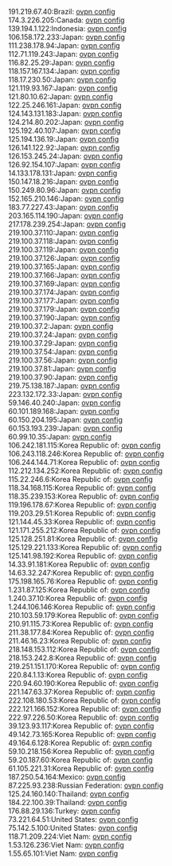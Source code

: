 191.219.67.40:Brazil: [ovpn config](vpn/191_219_67_40.ovpn)  
174.3.226.205:Canada: [ovpn config](vpn/174_3_226_205.ovpn)  
139.194.1.122:Indonesia: [ovpn config](vpn/139_194_1_122.ovpn)  
106.158.172.233:Japan: [ovpn config](vpn/106_158_172_233.ovpn)  
111.238.178.94:Japan: [ovpn config](vpn/111_238_178_94.ovpn)  
112.71.119.243:Japan: [ovpn config](vpn/112_71_119_243.ovpn)  
116.82.25.29:Japan: [ovpn config](vpn/116_82_25_29.ovpn)  
118.157.167.134:Japan: [ovpn config](vpn/118_157_167_134.ovpn)  
118.17.230.50:Japan: [ovpn config](vpn/118_17_230_50.ovpn)  
121.119.93.167:Japan: [ovpn config](vpn/121_119_93_167.ovpn)  
121.80.10.62:Japan: [ovpn config](vpn/121_80_10_62.ovpn)  
122.25.246.161:Japan: [ovpn config](vpn/122_25_246_161.ovpn)  
124.143.131.183:Japan: [ovpn config](vpn/124_143_131_183.ovpn)  
124.214.80.202:Japan: [ovpn config](vpn/124_214_80_202.ovpn)  
125.192.40.107:Japan: [ovpn config](vpn/125_192_40_107.ovpn)  
125.194.136.19:Japan: [ovpn config](vpn/125_194_136_19.ovpn)  
126.141.122.92:Japan: [ovpn config](vpn/126_141_122_92.ovpn)  
126.153.245.24:Japan: [ovpn config](vpn/126_153_245_24.ovpn)  
126.92.154.107:Japan: [ovpn config](vpn/126_92_154_107.ovpn)  
14.133.178.131:Japan: [ovpn config](vpn/14_133_178_131.ovpn)  
150.147.18.216:Japan: [ovpn config](vpn/150_147_18_216.ovpn)  
150.249.80.96:Japan: [ovpn config](vpn/150_249_80_96.ovpn)  
152.165.210.146:Japan: [ovpn config](vpn/152_165_210_146.ovpn)  
183.77.227.43:Japan: [ovpn config](vpn/183_77_227_43.ovpn)  
203.165.114.190:Japan: [ovpn config](vpn/203_165_114_190.ovpn)  
217.178.239.254:Japan: [ovpn config](vpn/217_178_239_254.ovpn)  
219.100.37.110:Japan: [ovpn config](vpn/219_100_37_110.ovpn)  
219.100.37.118:Japan: [ovpn config](vpn/219_100_37_118.ovpn)  
219.100.37.119:Japan: [ovpn config](vpn/219_100_37_119.ovpn)  
219.100.37.126:Japan: [ovpn config](vpn/219_100_37_126.ovpn)  
219.100.37.165:Japan: [ovpn config](vpn/219_100_37_165.ovpn)  
219.100.37.166:Japan: [ovpn config](vpn/219_100_37_166.ovpn)  
219.100.37.169:Japan: [ovpn config](vpn/219_100_37_169.ovpn)  
219.100.37.174:Japan: [ovpn config](vpn/219_100_37_174.ovpn)  
219.100.37.177:Japan: [ovpn config](vpn/219_100_37_177.ovpn)  
219.100.37.179:Japan: [ovpn config](vpn/219_100_37_179.ovpn)  
219.100.37.190:Japan: [ovpn config](vpn/219_100_37_190.ovpn)  
219.100.37.2:Japan: [ovpn config](vpn/219_100_37_2.ovpn)  
219.100.37.24:Japan: [ovpn config](vpn/219_100_37_24.ovpn)  
219.100.37.29:Japan: [ovpn config](vpn/219_100_37_29.ovpn)  
219.100.37.54:Japan: [ovpn config](vpn/219_100_37_54.ovpn)  
219.100.37.56:Japan: [ovpn config](vpn/219_100_37_56.ovpn)  
219.100.37.81:Japan: [ovpn config](vpn/219_100_37_81.ovpn)  
219.100.37.90:Japan: [ovpn config](vpn/219_100_37_90.ovpn)  
219.75.138.187:Japan: [ovpn config](vpn/219_75_138_187.ovpn)  
223.132.172.33:Japan: [ovpn config](vpn/223_132_172_33.ovpn)  
59.146.40.240:Japan: [ovpn config](vpn/59_146_40_240.ovpn)  
60.101.189.168:Japan: [ovpn config](vpn/60_101_189_168.ovpn)  
60.150.204.195:Japan: [ovpn config](vpn/60_150_204_195.ovpn)  
60.153.193.239:Japan: [ovpn config](vpn/60_153_193_239.ovpn)  
60.99.10.35:Japan: [ovpn config](vpn/60_99_10_35.ovpn)  
106.242.181.115:Korea Republic of: [ovpn config](vpn/106_242_181_115.ovpn)  
106.243.118.246:Korea Republic of: [ovpn config](vpn/106_243_118_246.ovpn)  
106.244.144.71:Korea Republic of: [ovpn config](vpn/106_244_144_71.ovpn)  
112.212.134.252:Korea Republic of: [ovpn config](vpn/112_212_134_252.ovpn)  
115.22.246.6:Korea Republic of: [ovpn config](vpn/115_22_246_6.ovpn)  
118.34.168.115:Korea Republic of: [ovpn config](vpn/118_34_168_115.ovpn)  
118.35.239.153:Korea Republic of: [ovpn config](vpn/118_35_239_153.ovpn)  
119.196.178.67:Korea Republic of: [ovpn config](vpn/119_196_178_67.ovpn)  
119.203.29.51:Korea Republic of: [ovpn config](vpn/119_203_29_51.ovpn)  
121.144.45.33:Korea Republic of: [ovpn config](vpn/121_144_45_33.ovpn)  
121.171.255.212:Korea Republic of: [ovpn config](vpn/121_171_255_212.ovpn)  
125.128.251.81:Korea Republic of: [ovpn config](vpn/125_128_251_81.ovpn)  
125.129.221.133:Korea Republic of: [ovpn config](vpn/125_129_221_133.ovpn)  
125.141.98.192:Korea Republic of: [ovpn config](vpn/125_141_98_192.ovpn)  
14.33.91.181:Korea Republic of: [ovpn config](vpn/14_33_91_181.ovpn)  
14.63.32.247:Korea Republic of: [ovpn config](vpn/14_63_32_247.ovpn)  
175.198.165.76:Korea Republic of: [ovpn config](vpn/175_198_165_76.ovpn)  
1.231.87.125:Korea Republic of: [ovpn config](vpn/1_231_87_125.ovpn)  
1.240.37.10:Korea Republic of: [ovpn config](vpn/1_240_37_10.ovpn)  
1.244.106.146:Korea Republic of: [ovpn config](vpn/1_244_106_146.ovpn)  
210.103.59.179:Korea Republic of: [ovpn config](vpn/210_103_59_179.ovpn)  
210.91.115.73:Korea Republic of: [ovpn config](vpn/210_91_115_73.ovpn)  
211.38.177.84:Korea Republic of: [ovpn config](vpn/211_38_177_84.ovpn)  
211.46.16.23:Korea Republic of: [ovpn config](vpn/211_46_16_23.ovpn)  
218.148.153.112:Korea Republic of: [ovpn config](vpn/218_148_153_112.ovpn)  
218.153.242.8:Korea Republic of: [ovpn config](vpn/218_153_242_8.ovpn)  
219.251.151.170:Korea Republic of: [ovpn config](vpn/219_251_151_170.ovpn)  
220.84.1.13:Korea Republic of: [ovpn config](vpn/220_84_1_13.ovpn)  
220.94.60.190:Korea Republic of: [ovpn config](vpn/220_94_60_190.ovpn)  
221.147.63.37:Korea Republic of: [ovpn config](vpn/221_147_63_37.ovpn)  
222.108.180.53:Korea Republic of: [ovpn config](vpn/222_108_180_53.ovpn)  
222.121.166.152:Korea Republic of: [ovpn config](vpn/222_121_166_152.ovpn)  
222.97.226.50:Korea Republic of: [ovpn config](vpn/222_97_226_50.ovpn)  
39.123.93.117:Korea Republic of: [ovpn config](vpn/39_123_93_117.ovpn)  
49.142.73.165:Korea Republic of: [ovpn config](vpn/49_142_73_165.ovpn)  
49.164.6.128:Korea Republic of: [ovpn config](vpn/49_164_6_128.ovpn)  
59.10.218.156:Korea Republic of: [ovpn config](vpn/59_10_218_156.ovpn)  
59.20.187.60:Korea Republic of: [ovpn config](vpn/59_20_187_60.ovpn)  
61.105.221.31:Korea Republic of: [ovpn config](vpn/61_105_221_31.ovpn)  
187.250.54.164:Mexico: [ovpn config](vpn/187_250_54_164.ovpn)  
87.225.93.238:Russian Federation: [ovpn config](vpn/87_225_93_238.ovpn)  
125.24.160.140:Thailand: [ovpn config](vpn/125_24_160_140.ovpn)  
184.22.100.39:Thailand: [ovpn config](vpn/184_22_100_39.ovpn)  
176.88.29.136:Turkey: [ovpn config](vpn/176_88_29_136.ovpn)  
73.221.64.51:United States: [ovpn config](vpn/73_221_64_51.ovpn)  
75.142.5.100:United States: [ovpn config](vpn/75_142_5_100.ovpn)  
118.71.209.224:Viet Nam: [ovpn config](vpn/118_71_209_224.ovpn)  
1.53.126.236:Viet Nam: [ovpn config](vpn/1_53_126_236.ovpn)  
1.55.65.101:Viet Nam: [ovpn config](vpn/1_55_65_101.ovpn)  
